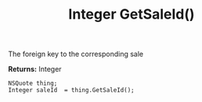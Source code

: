 ﻿---
uid: crmscript_ref_NSQuote_GetSaleId
title: Integer GetSaleId()
intellisense: NSQuote.GetSaleId
keywords: NSQuote, GetSaleId
so.topic: reference
---

The foreign key to the corresponding sale

**Returns:** Integer


```crmscript
NSQuote thing;
Integer saleId  = thing.GetSaleId();
```


